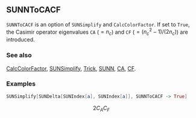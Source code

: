 ## SUNNToCACF

`SUNNToCACF` is an option of `SUNSimplify` and `CalcColorFactor`. If set to `True`, the Casimir operator eigenvalues `CA` ($=n_c$) and `CF` ($=(n_c^2-1)/(2 n_c)$) are introduced.

### See also

[CalcColorFactor](CalcColorFactor), [SUNSimplify](SUNSimplify), [Trick](Trick), [SUNN](SUNN), [CA](CA), [CF](CF).

### Examples

```mathematica
SUNSimplify[SUNDelta[SUNIndex[a], SUNIndex[a]], SUNNToCACF -> True]
```

$$2 C_A C_F$$